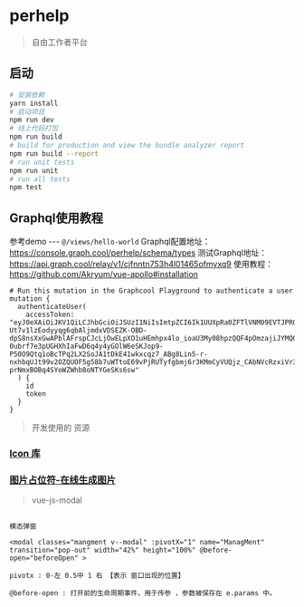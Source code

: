 # perhelp

> 自由工作者平台

## 启动

``` bash
# 安装依赖
yarn install
# 启动项目
npm run dev
# 线上代码打包
npm run build
# build for production and view the bundle analyzer report
npm run build --report
# run unit tests
npm run unit
# run all tests
npm test
```

## Graphql使用教程
参考demo --- `@/views/hello-world`
Graphql配置地址：https://console.graph.cool/perhelp/schema/types
测试Graphql地址：https://api.graph.cool/relay/v1/cjfnntn753h4l01465ofmyxq9
使用教程：https://github.com/Akryum/vue-apollo#installation

```
# Run this mutation in the Graphcool Playground to authenticate a user
mutation {
  authenticateUser(
    accessToken: "eyJ0eXAiOiJKV1QiLCJhbGciOiJSUzI1NiIsImtpZCI6Ik1UUXpRa0ZFTlVNM09EVTJPRGM1UmpFd01UbERNREE0UWpBd1FrVTBNamcwTnpaRE1FSkRPQSJ9.eyJpc3MiOiJodHRwczovL2FuZHlsaXdyLmF1LmF1dGgwLmNvbS8iLCJzdWIiOiJhdXRoMHw1YWNiODNlYTkxYzQ1MTA3Y2U3YzcyMjQiLCJhdWQiOlsiaHR0cDovL2xvY2FsaG9zdDo4MDgwIiwiaHR0cHM6Ly9hbmR5bGl3ci5hdS5hdXRoMC5jb20vdXNlcmluZm8iXSwiaWF0IjoxNTIzMjg3MDI2LCJleHAiOjE1MjMyOTQyMjYsImF6cCI6IkY2MXVoV2Fjb3YwNEVqajJDSHRCVEgxbktzSU9pY3JiIiwic2NvcGUiOiJvcGVuaWQgZW1haWwifQ.VuhIrdJe-Ut7v1lzEodyyqg6qbAljmdxVDSEZK-OBD-dpS8nsXxGwAPblAFrspCJcLjOwELpXO1uHEmhpx4lo_ioaU3My08hpzQQF4pOmzajiJYMQOpBs0Exz_WgzJrNInDhLiqGX26y7qt0fO0lm_N-0ubrf7e3pUGHXhIaFwD6q4y4yGOlW6eSKJop9-P50O9Qtq1oBcTPq2LX2SoJA1tDkE41wkxcqz7_ABg8Lin5-r-nxhbqUJt99v2OZQUOF5g58b7uWTtoE69vPjRUTyfgbmj6r3KMmCyVUQjz_CAbNVcRzxiVr3-prNmxBOBq4SYoWZWhb8oNTYGeSKs6sw"
  ) {
    id
    token
  }
}
```

> 开发使用的 资源

### [Icon 库](https://fontawesome.com/icons)

### [图片占位符-在线生成图片](https://tool.lu/imageholder/)

> vue-js-modal

```

模态弹窗

<modal classes="mangment v--modal" :pivotX="1" name="ManagMent" transition="pop-out" width="42%" height="100%" @before-open="beforeOpen" >

pivotx : 0-左 0.5中 1 右 【表示 窗口出现的位置】

@before-open : 打开前的生命周期事件，用于传参 ，参数被保存在 e.params 中。

```
